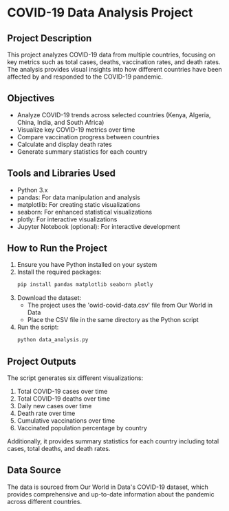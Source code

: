 # COVID-19 Data Analysis Project

## Project Description
This project analyzes COVID-19 data from multiple countries, focusing on key metrics such as total cases, deaths, vaccination rates, and death rates. The analysis provides visual insights into how different countries have been affected by and responded to the COVID-19 pandemic.

## Objectives
- Analyze COVID-19 trends across selected countries (Kenya, Algeria, China, India, and South Africa)
- Visualize key COVID-19 metrics over time
- Compare vaccination progress between countries
- Calculate and display death rates
- Generate summary statistics for each country

## Tools and Libraries Used
- Python 3.x
- pandas: For data manipulation and analysis
- matplotlib: For creating static visualizations
- seaborn: For enhanced statistical visualizations
- plotly: For interactive visualizations
- Jupyter Notebook (optional): For interactive development

## How to Run the Project
1. Ensure you have Python installed on your system
2. Install the required packages:
   ```bash
   pip install pandas matplotlib seaborn plotly
   ```
3. Download the dataset:
   - The project uses the 'owid-covid-data.csv' file from Our World in Data
   - Place the CSV file in the same directory as the Python script
4. Run the script:
   ```bash
   python data_analysis.py
   ```

## Project Outputs
The script generates six different visualizations:
1. Total COVID-19 cases over time
2. Total COVID-19 deaths over time
3. Daily new cases over time
4. Death rate over time
5. Cumulative vaccinations over time
6. Vaccinated population percentage by country

Additionally, it provides summary statistics for each country including total cases, total deaths, and death rates.



## Data Source
The data is sourced from Our World in Data's COVID-19 dataset, which provides comprehensive and up-to-date information about the pandemic across different countries. 
